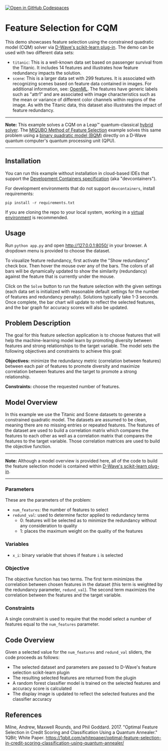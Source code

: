 [![Open in GitHub Codespaces](
  https://img.shields.io/badge/Open%20in%20GitHub%20Codespaces-333?logo=github)](
  https://codespaces.new/dwave-examples/feature-selection-cqm?quickstart=1)

# Feature Selection for CQM

This demo showcases feature selection using the constrained quadratic model
(CQM) solver via 
[D-Wave's scikit-learn plug-in](https://github.com/dwavesystems/dwave-scikit-learn-plugin).
The demo can be used with two different data sets:

- `titanic`: This is a well-known data set based on passenger survival from the
  Titanic.  It includes 14 features and illustrates how feature redundancy
  impacts the solution.
- `scene`: This is a larger data set with 299 features.  It is associated with
  recognizing scenes based on feature data contained in images.  For additional
  information, see:
  [OpenML](https://www.openml.org/search?type=data&sort=runs&id=312&status=active).
  The features have generic labels such as "attr1" and are associated with image
  characteristics such as the mean or variance of different color channels
  within regions of the image.  As with the Titanic data, this dataset also
  illustrates the impact of feature redundancy.

---
**Note:** This example solves a CQM on a Leap&trade; quantum-classical 
[hybrid solver](https://docs.ocean.dwavesys.com/en/stable/concepts/hybrid.html). 
The [MIQUBO Method of Feature Selection](https://github.com/dwave-examples/mutual-information-feature-selection) 
example solves this same problem using a
[binary quadratic model (BQM)](https://docs.ocean.dwavesys.com/en/stable/concepts/bqm.html)
directly on a D-Wave quantum computer's quantum processing unit (QPU).

---

## Installation

You can run this example without installation in cloud-based IDEs that support 
the [Development Containers specification](https://containers.dev/supporting)
(aka "devcontainers").

For development environments that do not support ``devcontainers``, install 
requirements:

    pip install -r requirements.txt

If you are cloning the repo to your local system, working in a 
[virtual environment](https://docs.python.org/3/library/venv.html) is 
recommended.

## Usage

Run `python app.py` and open http://127.0.0.1:8050/ in your browser.  A
dropdown menu is provided to choose the dataset.

To visualize feature redundancy, first activate the "Show redundancy" check box.
Then hover the mouse over any of the bars.  The colors of all bars will be
dynamically updated to show the similarity (redundancy) against the feature that
is currently under the mouse.

Click on the `Solve` button to run the feature selection with the given settings
(each data set is initialized with reasonable default settings for the number of
features and redundancy penalty).  Solutions typically take 1-3 seconds.  Once
complete, the bar chart will update to reflect the selected features, and the
bar graph for accuracy scores will also be updated.

## Problem Description

The goal for this feature selection application is to choose features that will help 
the machine-learning model learn by promoting diversity between features and strong
relationships to the target variable. The model sets the following objectives and constraints 
to achieve this goal:

**Objectives:**  minimize the redundancy metric (correlation between features) between each 
pair of features to promote diversity and maximize correlation between features and the target
to promote a strong relationship. 

**Constraints:** choose the requested number of features.

## Model Overview

In this example we use the Titanic and Scene datasets to generate a constrained quadratic model. 
The datasets are assumed to be clean, meaning there are no missing entries or repeated features. 
The features of the dataset are used to build a correlation matrix which compares the features to 
each other as well as a correlation matrix that compares the features to the target variable. Those 
correlation matrices are used to build the objective function. 

---
**Note:** Although a model overview is provided here, all of the code to build
the feature selection model is contained within 
[D-Wave's scikit-learn plug-in](https://github.com/dwavesystems/dwave-scikit-learn-plugin).

---

### Parameters

These are the parameters of the problem:

- `num_features`: the number of features to select 
- `redund_val`: used to determine factor applied to redundancy terms
  - 0: features will be selected as to minimize the redundancy without any consideration to quality
  - 1: places the maximum weight on the quality of the features

### Variables
- `x_i`: binary variable that shows if feature `i` is selected


### Objective
The objective function has two terms. The first term minimizes the correlation between 
chosen features in the dataset (this term is weighted by the redundancy parameter, `redund_val`). The 
second term maximizes the correlation between the features and the target variable. 
### Constraints
A single constraint is used to require that the model select a number of features equal to the `num_features`
parameter.
## Code Overview

Given a selected value for the `num_features` and `redund_val` sliders, the code proceeds as follows:

* The selected dataset and parameters are passed to D-Wave's feature selection scikit-learn plugin
* The resulting selected features are returned from the plugin
* A random forest classifier model is trained on the selected features and accuracy score is calculated
* The display image is updated to reflect the selected features and the classifier accuracy 

## References

Milne, Andrew, Maxwell Rounds, and Phil Goddard. 2017. "Optimal Feature
Selection in Credit Scoring and Classification Using a Quantum Annealer."
1QBit; White Paper.
https://1qbit.com/whitepaper/optimal-feature-selection-in-credit-scoring-classification-using-quantum-annealer/
